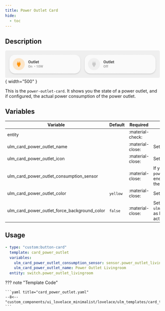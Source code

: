 ```yaml
---
title: Power Outlet Card
hide:
  - toc
---
```


<!-- markdownlint-disable MD046 -->

## Description

![example-image](../../assets/img/ulm_cards/card_power_outlet.png){ width="500" }

This is the `power-outlet-card`. It shows you the state of a power outlet, and if configured, the actual power consumption of the power outlet.

## Variables

| Variable                                     | Default  | Required         | Notes                                                                                           |
| -------------------------------------------- | -------- | ---------------- | ----------------------------------------------------------------------------------------------- |
| entity                                       |          | :material-check: |                                                                                                 |
| ulm_card_power_outlet_name                   |          | :material-close: | Set custom Name                                                                                 |
| ulm_card_power_outlet_icon                   |          | :material-close: | Set custom Icon                                                                                 |
| ulm_card_power_outlet_consumption_sensor     |          | :material-close: | If you set this sensor, the `power-outlet-card` shows the energy consumption next to the state. |
| ulm_card_power_outlet_color                  | `yellow` | :material-close: | Set Custom Color                                                                                |
| ulm_card_power_outlet_force_background_color | `false`  | :material-close: | Set `ulm_card_power_outlet_color` as background color in active state `                         |

## Usage

```yaml
- type: "custom:button-card"
  template: card_power_outlet
  variables:
    ulm_card_power_outlet_consumption_sensor: sensor.power_outlet_livingroom_consumption
    ulm_card_power_outlet_name: Power Outlet Livingroom
  entity: switch.power_outlet_livingroom
```

??? note "Template Code"

    ```yaml title="card_power_outlet.yaml"
    --8<-- "custom_components/ui_lovelace_minimalist/lovelace/ulm_templates/card_templates/cards/card_power_outlet.yaml"
    ```
